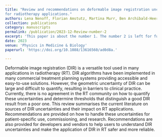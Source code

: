 ```yaml
---
title: "Review and recommendations on deformable image registration uncertainties
for radiotherapy applications."
authors: Lena Nenoff, Florian Amstutz, Martina Murr, Ben Archibald-Heeren, Marco Fusella,Mohammad Hussein, Wolfgang Lechner, Ye Zhang, Greg Sharp and Eliana Vasquez Osorio. 
collection: publications
category: manuscripts
permalink: /publication/2023-12-Review-number-2
excerpt: 'This paper is about the number 1. The number 2 is left for future work.'
date: 2023
venue: 'Physics in Medicine & Biology'
paperurl: 'https://doi.org/10.1088/13616560/ad0d8a.'

---
```


Deformable image registration (DIR) is a versatile tool used in many applications in radiotherapy (RT). DIR algorithms have been implemented in many commercial treatment planning systems providing accessible and easy-to-use solutions. However, the geometric uncertainty of DIR can be large and difficult to quantify, resulting in barriers to clinical practice. Currently, there is no agreement in the RT community on how to quantify these uncertainties and determine thresholds that distinguish a good DIR result from a poor one. This review summarises the current literature on sources of DIR uncertainties and their impact on RT applications. Recommendations are provided on how to handle these uncertainties for patient-specific use, commissioning, and research. Recommendations are also provided for developers and vendors to help users to understand DIR uncertainties and make the application of DIR in RT safer and more reliable.

